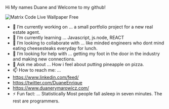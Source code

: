Hi My names Duane and Welcome to my github! 




![Matrix Code Live Wallpaper Free](https://user-images.githubusercontent.com/88947459/133857581-66e0127d-45a0-48b9-99a8-fdd03c6d6945.gif)








- 🔭 I’m currently working on ... a small portfolio project for a new real estate agent. 
- 🌱 I’m currently learning ... Javascript, js.node, REACT
- 👯 I’m looking to collaborate with ... like minded engineers who dont mind eating cheesesteaks everyday for lunch. 
- 🤔 I’m looking for help with ... getting my foot in the door in the industry and making new connections. 
- 💬 Ask me about ... How i feel about putting pineapple on pizza.
- 📫 How to reach me: ... 
- https://www.linkedin.com/feed/
- https://twitter.com/DuaneEnrique
- https://www.duanerymarowicz.com/
- ⚡ Fun fact: ... 
Statistically Most people fall asleep in seven minutes. The rest are programmers. 

